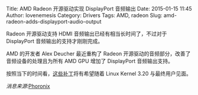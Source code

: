 Title: AMD Radeon 开源驱动实现 DisplayPort 音频输出
Date: 2015-01-15 11:45
Author: lovenemesis
Category: Drivers
Tags: AMD, radeon
Slug: amd-radeon-adds-displayport-audio-output

Radeon 开源驱动支持 HDMI 音频输出已经有相当长时间了，不过对于
DisplayPort 音频输出的支持才刚刚完成。

AMD 的开发者 Alex Deucher 最近重构了 Radeon
开源驱动的音频部分，改善了音频设备的处理且为所有 AMD GPU 增加了
DisplayPort 音频输出支持。

按照当下的时间看，[这些补丁](http://lists.freedesktop.org/archives/dri-devel/2015-January/075368.html)将有希望随着
Linux Kernel 3.20 与最终用户见面。

*消息来源*:[Phoronix](http://www.phoronix.com/scan.php?page=news\_item&px=Radeon-DRM-DisplayPort-Audio)

